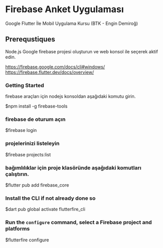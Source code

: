 # Firebase Anket Uygulaması

Google Flutter İle Mobil Uygulama Kursu (BTK - Engin Demiroğ)

## Prerequstiques
Node.js
Google firebase projesi oluşturun ve web konsol ile seçerek aktif edin.

https://firebase.google.com/docs/cli#windows/
https://firebase.flutter.dev/docs/overview/

### Getting Started
firebase araçları için nodejs konsoldan aşağıdaki komutu girin.

$npm install -g firebase-tools

### firebase de oturum açın
$firebase login

### projelerinizi listeleyin
$firebase projects:list

### bağımlılıklar için proje klasöründe aşağıdaki komutları çalıştırın.
$flutter pub add firebase_core

### Install the CLI if not already done so
$dart pub global activate flutterfire_cli

### Run the `configure` command, select a Firebase project and platforms
$flutterfire configure
